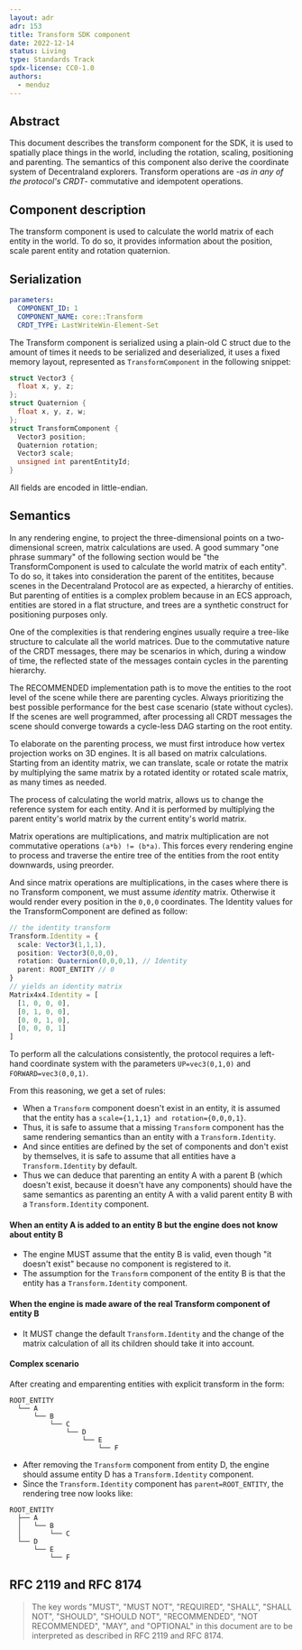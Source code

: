 ```yaml
---
layout: adr
adr: 153
title: Transform SDK component
date: 2022-12-14
status: Living
type: Standards Track
spdx-license: CC0-1.0
authors:
  - menduz
---
```


## Abstract

This document describes the transform component for the SDK, it is used to spatially place things in the world, including the rotation, scaling, positioning and parenting. The semantics of this component also derive the coordinate system of Decentraland explorers. Transform operations are -_as in any of the protocol's CRDT_- commutative and idempotent operations.

## Component description

The transform component is used to calculate the world matrix of each entity in the world. To do so, it provides information about the position, scale parent entity and rotation quaternion.

## Serialization

```yaml
parameters:
  COMPONENT_ID: 1
  COMPONENT_NAME: core::Transform
  CRDT_TYPE: LastWriteWin-Element-Set
```

The Transform component is serialized using a plain-old C struct due to the amount of times it needs to be serialized and deserialized, it uses a fixed memory layout, represented as `TransformComponent` in the following snippet:

```c++
struct Vector3 {
  float x, y, z;
};
struct Quaternion {
  float x, y, z, w;
};
struct TransformComponent {
  Vector3 position;
  Quaternion rotation;
  Vector3 scale;
  unsigned int parentEntityId;
}
```

All fields are encoded in little-endian.

## Semantics

In any rendering engine, to project the three-dimensional points on a two-dimensional screen, matrix calculations are used. A good summary "one phrase summary" of the following section would be "the TransformComponent is used to calculate the world matrix of each entity". To do so, it takes into consideration the parent of the entitites, because scenes in the Decentraland Protocol are as expected, a hierarchy of entities. But parenting of entities is a complex problem because in an ECS approach, entities are stored in a flat structure, and trees are a synthetic construct for positioning purposes only.

One of the complexities is that rendering engines usually require a tree-like structure to calculate all the world matrices. Due to the commutative nature of the CRDT messages, there may be scenarios in which, during a window of time, the reflected state of the messages contain cycles in the parenting hierarchy.

The RECOMMENDED implementation path is to move the entities to the root level of the scene while there are parenting cycles. Always prioritizing the best possible performance for the best case scenario (state without cycles). If the scenes are well programmed, after processing all CRDT messages the scene should converge towards a cycle-less DAG starting on the root entity.

To elaborate on the parenting process, we must first introduce how vertex projection works on 3D engines. It is all based on matrix calculations. Starting from an identity matrix, we can translate, scale or rotate the matrix by multiplying the same matrix by a rotated identity or rotated scale matrix, as many times as needed.

The process of calculating the world matrix, allows us to change the reference system for each entity. And it is performed by multiplying the parent entity's world matrix by the current entity's world matrix.

Matrix operations are multiplications, and matrix multiplication are not commutative operations `(a*b) != (b*a)`. This forces every rendering engine to process and traverse the entire tree of the entities from the root entity downwards, using preorder.

And since matrix operations are multiplications, in the cases where there is no Transform component, we must assume _identity_ matrix. Otherwise it would render every position in the `0,0,0` coordinates. The Identity values for the TransformComponent are defined as follow:

```typescript
// the identity transform
Transform.Identity = {
  scale: Vector3(1,1,1),
  position: Vector3(0,0,0),
  rotation: Quaternion(0,0,0,1), // Identity
  parent: ROOT_ENTITY // 0
}
// yields an identity matrix
Matrix4x4.Identity = [
  [1, 0, 0, 0],
  [0, 1, 0, 0],
  [0, 0, 1, 0],
  [0, 0, 0, 1]
]
```

To perform all the calculations consistently, the protocol requires a left-hand coordinate system with the parameters `UP=vec3(0,1,0)` and `FORWARD=vec3(0,0,1)`.

From this reasoning, we get a set of rules:

- When a `Transform` component doesn't exist in an entity, it is assumed that the entity has a `scale={1,1,1} and rotation={0,0,0,1}`.
- Thus, it is safe to assume that a missing `Transform` component has the same rendering semantics than an entity with a `Transform.Identity`.
- And since entities are defined by the set of components and don't exist by themselves, it is safe to assume that all entities have a `Transform.Identity` by default.
- Thus we can deduce that parenting an entity A with a parent B (which doesn't exist, because it doesn't have any components) should have the same semantics as parenting an entity A with a valid parent entity B with a `Transform.Identity` component.

#### When an entity A is added to an entity B but the engine does not know about entity B

- The engine MUST assume that the entity B is valid, even though "it doesn't exist" because no component is registered to it.
- The assumption for the `Transform` component of the entity B is that the entity has a `Transform.Identity` component.

#### When the engine is made aware of the real Transform component of entity B

- It MUST change the default `Transform.Identity` and the change of the matrix calculation of all its children should take it into account.

#### Complex scenario

After creating and emparenting entities with explicit transform in the form:

```
ROOT_ENTITY
  └── A
      └── B
          └── C
              └── D
                  └── E
                      └── F
```

- After removing the `Transform` component from entity D, the engine should assume entity D has a `Transform.Identity` component.
- Since the `Transform.Identity` component has `parent=ROOT_ENTITY`, the rendering tree now looks like:

```
ROOT_ENTITY
  ├── A
  │   └── B
  │       └── C
  └── D
      └── E
          └── F
```

## RFC 2119 and RFC 8174

> The key words "MUST", "MUST NOT", "REQUIRED", "SHALL", "SHALL NOT", "SHOULD", "SHOULD NOT", "RECOMMENDED", "NOT RECOMMENDED", "MAY", and "OPTIONAL" in this document are to be interpreted as described in RFC 2119 and RFC 8174.
